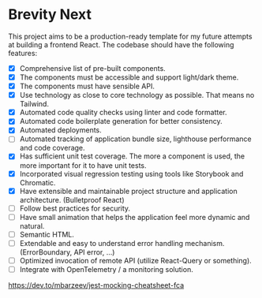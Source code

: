 # Brevity Next

This project aims to be a production-ready template for my future attempts at building a frontend React. The codebase should have the following features:

- [x] Comprehensive list of pre-built components.
- [x] The components must be accessible and support light/dark theme.
- [x] The components must have sensible API.
- [x] Use technology as close to core technology as possible. That means no Tailwind.
- [x] Automated code quality checks using linter and code formatter.
- [x] Automated code boilerplate generation for better consistency.
- [x] Automated deployments.
- [ ] Automated tracking of application bundle size, lighthouse performance and code coverage.
- [x] Has sufficient unit test coverage. The more a component is used, the more important for it to have unit tests.
- [x] Incorporated visual regression testing using tools like Storybook and Chromatic.
- [x] Have extensible and maintainable project structure and application architecture. (Bulletproof React)
- [ ] Follow best practices for security.
- [ ] Have small animation that helps the application feel more dynamic and natural.
- [ ] Semantic HTML.
- [ ] Extendable and easy to understand error handling mechanism. (ErrorBoundary, API error, ...)
- [ ] Optimized invocation of remote API (utilize React-Query or something).
- [ ] Integrate with OpenTelemetry / a monitoring solution.

<https://dev.to/mbarzeev/jest-mocking-cheatsheet-fca>
